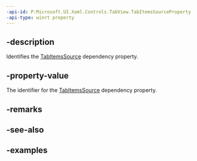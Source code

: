 ```yaml
---
-api-id: P:Microsoft.UI.Xaml.Controls.TabView.TabItemsSourceProperty
-api-type: winrt property
---
```


## -description

Identifies the [TabItemsSource](tabview_tabitemssource.md) dependency property.

## -property-value

The identifier for the [TabItemsSource](tabview_tabitemssource.md) dependency property.

## -remarks

## -see-also

## -examples

